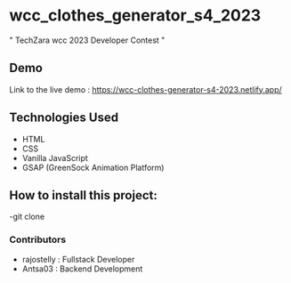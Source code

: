 # wcc_clothes_generator_s4_2023
" TechZara wcc 2023 Developer Contest "

## Demo

Link to the live demo : https://wcc-clothes-generator-s4-2023.netlify.app/

## Technologies Used

- HTML
- CSS
- Vanilla JavaScript
- GSAP (GreenSock Animation Platform)

## How to install this project:

-git clone

### Contributors

- rajostelly : Fullstack Developer
- Antsa03 : Backend Development

